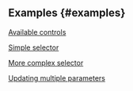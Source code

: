 ## Examples {#examples}

[Available controls](https://charts.yandex-team.ru/editor/Examples/all-controls)

[Simple selector](https://charts.yandex-team.ru/editor/Examples/general-dash-selector)

[More complex selector](https://charts.yandex-team.ru/editor/Examples/simple-dash-selector)

[Updating multiple parameters](https://charts.yandex-team.ru/editor/Examples/postUpdateOnChange/simple-geo-selector)
